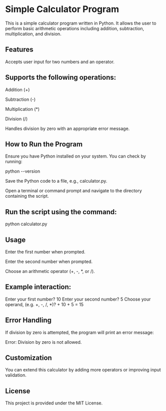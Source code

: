 # Simple Calculator Program

This is a simple calculator program written in Python. It allows the user to perform basic arithmetic operations including addition, subtraction, multiplication, and division.

## Features

Accepts user input for two numbers and an operator.

## Supports the following operations:

Addition (+)

Subtraction (-)

Multiplication (*)

Division (/)

Handles division by zero with an appropriate error message.

## How to Run the Program

Ensure you have Python installed on your system. You can check by running:

python --version

Save the Python code to a file, e.g., calculator.py.

Open a terminal or command prompt and navigate to the directory containing the script.

## Run the script using the command:

python calculator.py

## Usage

Enter the first number when prompted.

Enter the second number when prompted.

Choose an arithmetic operator (+, -, *, or /).

## Example interaction:

Enter your first number? 10
Enter your second number? 5
Choose your operand, (e.g. +, -, /, *)? +
10 + 5 = 15

## Error Handling

If division by zero is attempted, the program will print an error message:

Error: Division by zero is not allowed.

## Customization

You can extend this calculator by adding more operators or improving input validation.

## License

This project is provided under the MIT License.

